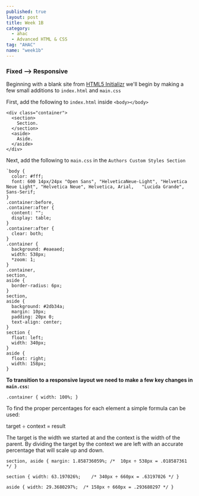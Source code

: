 ```yaml
---
published: true
layout: post
title: Week 1B
category: 
  - ahac
  - Advanced HTML & CSS
tag: "AHAC"
name: "week1b"
---
```


### Fixed --> Responsive

Beginning with a blank site from  [HTML5 Initializr](http://www.initializr.com/builder?h5bp-content&modernizr&jquerymin&h5bp-iecond&h5bp-chromeframe&h5bp-analytics&h5bp-htaccess&h5bp-favicon&h5bp-appletouchicons&h5bp-scripts&h5bp-robots&h5bp-humans&h5bp-404&h5bp-adobecrossdomain&h5bp-css&h5bp-csshelpers&h5bp-mediaqueryprint&h5bp-mediaqueries) we'll begin by making a few small additions to `index.html` and `main.css`

First, add the following to `index.html` inside `<body></body>`

    <div class="container">
      <section>
        Section.
      </section>
      <aside>
        Aside.
      </aside>
    </div>
  
Next, add the following to `main.css` in the `Authors Custom Styles Section`

    `body {
      color: #fff;
      font: 600 14px/24px "Open Sans", "HelveticaNeue-Light", "Helvetica Neue Light", "Helvetica Neue", Helvetica, Arial,   "Lucida Grande", Sans-Serif;
    }
    .container:before,
    .container:after {
      content: "";
      display: table;
    }
    .container:after {
      clear: both;
    }
    .container {
      background: #eaeaed;
      width: 538px;
      *zoom: 1;
    }
    .container,
    section,
    aside {
      border-radius: 6px;
    }
    section,
    aside {
      background: #2db34a;
      margin: 10px;
      padding: 20px 0;
      text-align: center;
    }
    section {
      float: left;
      width: 340px;
    }
    aside {
      float: right;
      width: 158px;
    }
        

**To transition to a responsive layout we need to make a few key changes in `main.css`:**

`.container { width: 100%; }`
 
 To find the proper percentages for each element a simple formula can be used:
 
 target ÷ context = result
 
 The target is the width we started at and the context is the width of the parent. By dividing the target by the context we are left with an accurate percentage that will scale up and down. 
 
`section, aside { margin: 1.858736059%; /*  10px ÷ 538px = .018587361 */ }`

`section { width: 63.197026%;    /* 340px ÷ 660px = .63197026 */ }`

`aside { width: 29.3680297%;  /* 158px ÷ 660px = .293680297 */ }`
